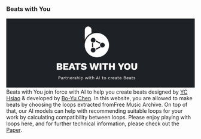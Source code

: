 ### Beats with You 
![](./src/Assets/screenshots/demo.png)
Beats with You join force with AI to help you create beats designed by [YC Hsiao](https://www.yachinhsiao.com/about) & developed by [Bo-Yu Chen](https://paulyuchen.com/). In this website, you are allowed to make beats by choosing the loops extracted fromFree Music Archive. On top of that, our AI models can help with recommending suitable loops for your work by calculating compatibility between loops. Please enjoy playing with loops here, and for further technical information, please check out the [Paper](https://program.ismir2020.net/poster_3-13.html).